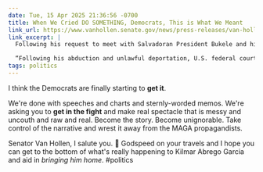 ```yaml
---
date: Tue, 15 Apr 2025 21:36:56 -0700
title: When We Cried DO SOMETHING, Democrats, This is What We Meant
link_url: https://www.vanhollen.senate.gov/news/press-releases/van-hollen-announces-departure-for-el-salvador-tomorrow-morning
link_excerpt: |
  Following his request to meet with Salvadoran President Bukele and his announced intent to visit El Salvador earlier this week, U.S. Senator Chris Van Hollen (D-Md.) released the following statement this evening, announcing his departure for El Salvador tomorrow:

  “Following his abduction and unlawful deportation, U.S. federal courts have ordered the safe return of my constituent Kilmar Abrego Garcia to the United States. It should be a priority of the U.S. government to secure his safe release, which is why tomorrow I am traveling to El Salvador. My hope is to visit Kilmar and check on his wellbeing and to hold constructive conversations with government officials around his release. We must urgently continue working to return Kilmar safely home to Maryland.”
tags: politics
---
```


I think the Democrats are finally starting to **get it**.

We're done with speeches and charts and sternly-worded memos. We're asking you to **get in the fight** and make real spectacle that is messy and uncouth and raw and real. Become the story. Become unignorable. Take control of the narrative and wrest it away from the MAGA propagandists.

Senator Van Hollen, I salute you. 🫡 Godspeed on your travels and I hope you can get to the bottom of what's really happening to Kilmar Abrego Garcia and aid in _bringing him home_. #politics

